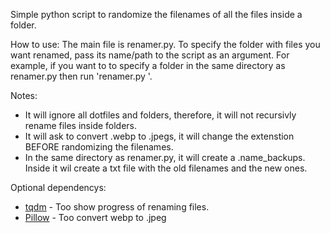 Simple python script to randomize the filenames of all the files inside a folder.
 
 How to use:
 The main file is renamer.py. To specify the folder with files you want renamed, pass its name/path to the script as an argument. 
 For example, if you want to to specify a folder in the same directory as renamer.py then run 'renamer.py <folder name> '.
 
 Notes:
  - It will ignore all dotfiles and folders, therefore, it will not recursivly rename files inside folders.
  - It will ask to convert .webp to .jpegs, it will change the extenstion BEFORE randomizing the filenames.
  - In the same directory as renamer.py, it will create a .name_backups. Inside it wil create a txt file with the old filenames and the new ones.
  
  Optional dependencys:
  - [tqdm](https://github.com/tqdm/tqdm) - Too show progress of renaming files.
  - [Pillow](https://github.com/python-pillow/Pillow) - Too convert webp to .jpeg
  
